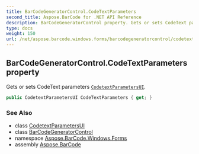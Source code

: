 ```yaml
---
title: BarCodeGeneratorControl.CodeTextParameters
second_title: Aspose.BarCode for .NET API Reference
description: BarCodeGeneratorControl property. Gets or sets CodeText parameters CodetextParametersUI
type: docs
weight: 150
url: /net/aspose.barcode.windows.forms/barcodegeneratorcontrol/codetextparameters/
---
```

## BarCodeGeneratorControl.CodeTextParameters property

Gets or sets CodeText parameters [`CodetextParametersUI`](../../codetextparametersui/).

```csharp
public CodetextParametersUI CodeTextParameters { get; }
```

### See Also

* class [CodetextParametersUI](../../codetextparametersui/)
* class [BarCodeGeneratorControl](../)
* namespace [Aspose.BarCode.Windows.Forms](../../../aspose.barcode.windows.forms/)
* assembly [Aspose.BarCode](../../../)


